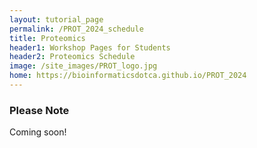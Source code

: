 ```yaml
---
layout: tutorial_page
permalink: /PROT_2024_schedule
title: Proteomics
header1: Workshop Pages for Students
header2: Proteomics Schedule
image: /site_images/PROT_logo.jpg
home: https://bioinformaticsdotca.github.io/PROT_2024
---
```


### Please Note
Coming soon!